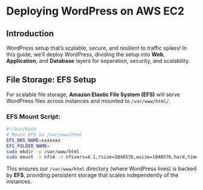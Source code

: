 # Deploying WordPress on AWS EC2

<!-- ![Three-Tier Architecture for WordPress](images/three-tier.png) -->

## Introduction
WordPress setup that’s scalable, secure, and resilient to traffic spikes! In this guide, we’ll deploy WordPress, dividing the setup into **Web**, **Application**, and **Database** layers for separation, security, and scalability.

## File Storage: EFS Setup
For scalable file storage, **Amazon Elastic File System (EFS)** will serve WordPress files across instances and mounted to `/var/www/html/`. 

### EFS Mount Script:
```bash
#!/bin/bash
# Mount EFS to /var/www/html
EFS_DNS_NAME=xxxxxxx
EFS_FOLDER_NAME=
sudo mkdir -p /var/www/html
sudo mount -t nfs4 -o nfsvers=4.1,rsize=1048576,wsize=1048576,hard,timeo=600,retrans=2,noresvport "$EFS_DNS_NAME":/$EFS_FOLDER_NAME /var/www/html
```
This ensures our `/var/www/html` directory (where WordPress lives) is backed by **EFS**, providing persistent storage that scales independently of the instances.